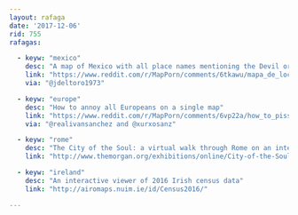 ```yaml
---
layout: rafaga
date: '2017-12-06'
rid: 755
rafagas:

  - keyw: "mexico"
    desc: "A map of Mexico with all place names mentioning the Devil or Hell"
    link: "https://www.reddit.com/r/MapPorn/comments/6tkawu/mapa_de_localidades_en_m%C3%A9xico_con_nombre_diablo_o/"
    via: "@jdeltoro1973"

  - keyw: "europe"
    desc: "How to annoy all Europeans on a single map"
    link: "https://www.reddit.com/r/MapPorn/comments/6vp22a/how_to_piss_off_everyone_in_europe960x768/"
    via: "@realivansanchez and @xurxosanz"

  - keyw: "rome"
    desc: "The City of the Soul: a virtual walk through Rome on an interactive map with comments and descriptions"
    link: "http://www.themorgan.org/exhibitions/online/City-of-the-Soul"

  - keyw: "ireland"
    desc: "An interactive viewer of 2016 Irish census data"
    link: "http://airomaps.nuim.ie/id/Census2016/"

---
```

